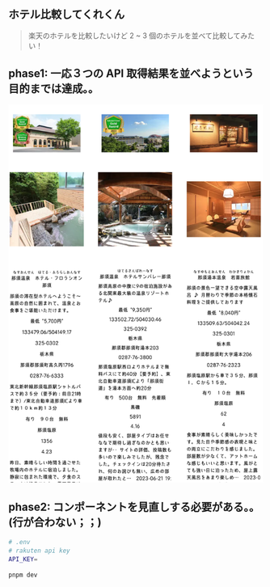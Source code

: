 ## ホテル比較してくれくん

> 楽天のホテルを比較したいけど
> 2 ~ 3 個のホテルを並べて比較してみたい！

## phase1: 一応３つの API 取得結果を並べようという目的までは達成。。

![](./phase1.png)

## phase2: コンポーネントを見直しする必要がある。。(行が合わない；；)

```bash
# .env
# rakuten api key
API_KEY=
```

```bash
pnpm dev
```
